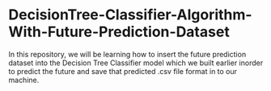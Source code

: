 # DecisionTree-Classifier-Algorithm-With-Future-Prediction-Dataset
In this repository, we will be learning how to insert the future prediction dataset into the Decision Tree Classifier model which we built earlier inorder to predict the future and save that predicted .csv file format in to our machine.
